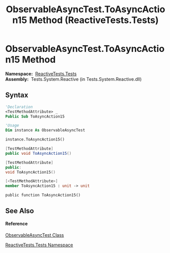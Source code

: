 ﻿---
title: ObservableAsyncTest.ToAsyncAction15 Method  (ReactiveTests.Tests)
TOCTitle: ToAsyncAction15 Method
ms:assetid: M:ReactiveTests.Tests.ObservableAsyncTest.ToAsyncAction15
ms:mtpsurl: https://msdn.microsoft.com/en-us/library/reactivetests.tests.observableasynctest.toasyncaction15(v=VS.103)
ms:contentKeyID: 36619933
ms.date: 06/28/2011
mtps_version: v=VS.103
f1_keywords:
- ReactiveTests.Tests.ObservableAsyncTest.ToAsyncAction15
dev_langs:
- CSharp
- JScript
- VB
- FSharp
- c++
---

# ObservableAsyncTest.ToAsyncAction15 Method

**Namespace:**  [ReactiveTests.Tests](hh289046\(v=vs.103\).md)  
**Assembly:**  Tests.System.Reactive (in Tests.System.Reactive.dll)

## Syntax

``` vb
'Declaration
<TestMethodAttribute> _
Public Sub ToAsyncAction15
```

``` vb
'Usage
Dim instance As ObservableAsyncTest

instance.ToAsyncAction15()
```

``` csharp
[TestMethodAttribute]
public void ToAsyncAction15()
```

``` c++
[TestMethodAttribute]
public:
void ToAsyncAction15()
```

``` fsharp
[<TestMethodAttribute>]
member ToAsyncAction15 : unit -> unit 
```

``` jscript
public function ToAsyncAction15()
```

## See Also

#### Reference

[ObservableAsyncTest Class](hh314747\(v=vs.103\).md)

[ReactiveTests.Tests Namespace](hh289046\(v=vs.103\).md)

